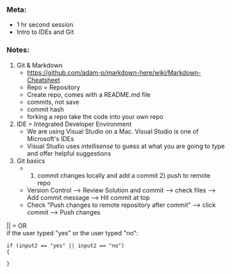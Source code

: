 ### Meta: 
* 1 hr second session
* Intro to IDEs and Git

### Notes:
1. Git & Markdown
    * https://github.com/adam-p/markdown-here/wiki/Markdown-Cheatsheet
    * Repo = Repository 
    * Create repo, comes with a README.md file
    * commits, not save
    * commit hash
    * forking a repo take the code into your own repo
2. IDE = Integrated Developer Environment
    * We are using Visual Studio on a Mac. Visual Studio is one of Microsoft's IDEs
    * Visual Studio uses _intellisense_ to guess at what you are going to type and offer helpful suggestions
3. Git basics
    * 1) commit changes locally and add a commit 2) push to remote repo
    * Version Control --> Review Solution and commit --> check files --> Add commit message --> Hit commit at top
    * Check "Push changes to remote repository after commit" --> click commit --> Push changes


|| = OR  
if the user typed "yes" or the user typed "no":
```
if (input2 == "yes" || input2 == "no")
{

}
```
